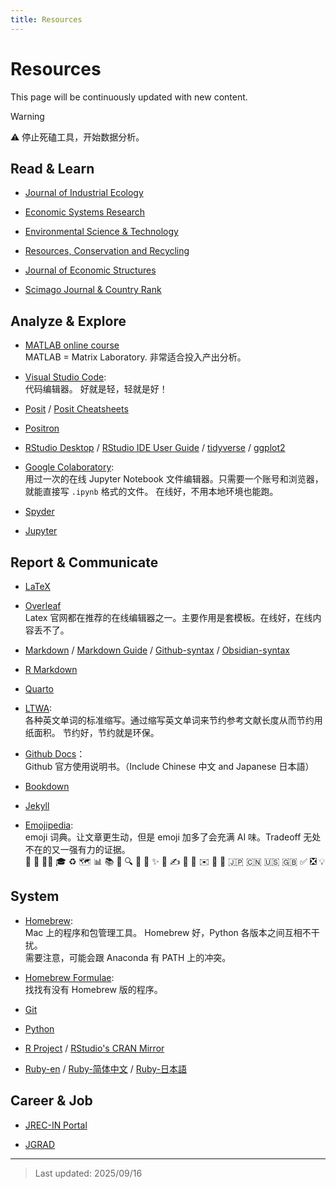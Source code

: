 ```yaml
---
title: Resources
---
```


# Resources  
This page will be continuously updated with new content.

> [!WARNING]  
> ⚠️ 停止死磕工具，开始数据分析。


## Read & Learn
- [Journal of Industrial Ecology](https://onlinelibrary.wiley.com/journal/15309290)

- [Economic Systems Research](https://www.tandfonline.com/journals/cesr20)

- [Environmental Science & Technology](https://pubs.acs.org/journal/esthag)

- [Resources, Conservation and Recycling](https://www.sciencedirect.com/journal/resources-conservation-and-recycling)

- [Journal of Economic Structures](https://journalofeconomicstructures.springeropen.com/)

- [Scimago Journal & Country Rank](https://www.scimagojr.com/)


## Analyze & Explore
- [MATLAB online course](https://matlabacademy.mathworks.com/jp/?page=1&sort=featured&s_tid=nav_learn_mlac)   
  MATLAB = Matrix Laboratory. 非常适合投入产出分析。

- [Visual Studio Code](https://code.visualstudio.com/):   
  代码编辑器。
  好就是轻，轻就是好！

- [Posit](https://posit.co/) / [Posit Cheatsheets](https://rstudio.github.io/cheatsheets/)
  
- [Positron](https://positron.posit.co/)  
  
- [RStudio Desktop](https://posit.co/download/rstudio-desktop/) / [RStudio IDE User Guide](https://docs.posit.co/ide/user/) / [tidyverse](https://www.tidyverse.org/) / [ggplot2](https://ggplot2.tidyverse.org/)

- [Google Colaboratory](https://colab.google):   
  用过一次的在线 Jupyter Notebook 文件编辑器。只需要一个账号和浏览器，就能直接写 `.ipynb` 格式的文件。
  在线好，不用本地环境也能跑。

- [Spyder](https://www.spyder-ide.org/)
  
- [Jupyter](https://jupyter.org/)


## Report & Communicate
- [LaTeX](https://www.latex-project.org/)
  
- [Overleaf](https://www.overleaf.com/)    
  Latex 官网都在推荐的在线编辑器之一。主要作用是套模板。在线好，在线内容丢不了。

- [Markdown](https://daringfireball.net/projects/markdown/) / [Markdown Guide](https://www.markdownguide.org/) / [Github-syntax](https://docs.github.com/en/get-started/writing-on-github/getting-started-with-writing-and-formatting-on-github/basic-writing-and-formatting-syntax) / [Obsidian-syntax](https://help.obsidian.md/syntax)

- [R Markdown](https://rmarkdown.rstudio.com/)

- [Quarto](https://quarto.org/) 

- [LTWA](https://www.issn.org/services/online-services/access-to-the-ltwa/):   
  各种英文单词的标准缩写。通过缩写英文单词来节约参考文献长度从而节约用纸面积。
  节约好，节约就是环保。

- [Github Docs](https://docs.github.com/en)：  
  Github 官方使用说明书。（Include Chinese 中文 and Japanese 日本語） 

- [Bookdown](https://bookdown.org/)

- [Jekyll](https://jekyllrb.com/)

- [Emojipedia](https://emojipedia.org/):   
  emoji 词典。让文章更生动，但是 emoji 加多了会充满 AI 味。Tradeoff 无处不在的又一强有力的证据。  
👋 🚀 👨‍🎓  🎓  ♻️ 🗺️ 
📊 📚 📃 🔍 
🔗
🎤 ✨ 📝 ✍️ 📖 📁
✉️ 📧 🌟
🇯🇵 🇨🇳 🇺🇸 🇬🇧 
✅ ❎ 💡


## System
- [Homebrew](https://brew.sh/):    
  Mac 上的程序和包管理工具。
  Homebrew 好，Python 各版本之间互相不干扰。   
  需要注意，可能会跟 Anaconda 有 PATH 上的冲突。

- [Homebrew Formulae](https://formulae.brew.sh/formula/):    
  找找有没有 Homebrew 版的程序。

- [Git](https://git-scm.com/)

- [Python](https://www.python.org/)

- [R Project](https://www.r-project.org/) / [RStudio's CRAN Mirror](https://cran.rstudio.com/)

- [Ruby-en](https://www.ruby-lang.org/en/) / [Ruby-简体中文](https://www.ruby-lang.org/zh_cn/) / [Ruby-日本語](https://www.ruby-lang.org/ja/)



## Career & Job
- [JREC-IN Portal](https://jrecin.jst.go.jp/seek/SeekTop)

- [JGRAD](https://jgrad.nistep.go.jp/)


---

> Last updated: 2025/09/16